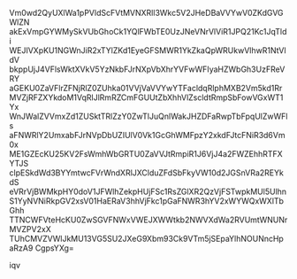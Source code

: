 Vm0wd2QyUXlWa1pPVldScFVtMVNXRll3Wkc5V2JHeDBaVVYwV0ZKdGVGWlZN
akExVmpGYWMySkVUbGhoCk1YQlFWbTE0UzJNeVNrVlViR1JPQ21Kc1JqTldi
WEJIVXpKU1NGWnJiR2xTYlZKd1EyeGFSMWR1YkZkaQpWRUkwVlhwR1NtVldV
bkppUjJ4VFlsWktXVkV5YzNkbFJrNXpVbXhrYVFwWFIyaHZWbGh3UzFReVRY
aGEKU0ZaVFlrZFNjRlZ0ZUhka01VVjVaVVYwYTFacldqRlphMXB2Vm5kd1Rr
MVZjRFZXYkdoM1VqRlJlRmRZCmFGUUtZbXhhVlZscldtRmpSbFowVGxWT1Yx
WnJWalZVVmxZd1ZUSktTRlZzY0ZwTlJuQnlWakJHZDFaRwpTbFpqUlZwWFls
aFNWRlY2UmxabFJrNVpDbUZIUlV0Vk1GcGhWMFpzY2xkdFJtcFNiR3d6Vm0x
ME1GZEcKU25KV2FsWmhWbGRTU0ZaVVJtRmpiR1J6VjJ4a2FWZEhhRTFXYTJS
clpESkdWd3BYYmtwcFVrWndXRlJXClduZFdSbFkyVW10d2JGSnVRa2REYkdS
eVRrVjBWMkpHY0doV1JFWlhZekpHUjFSc1RsZGlXR2QzVjFSTwpkMUl5Ulhn
S1YyNVNiRkpGV2xsV01HaERaV3hhVjFkc1pGaFNWR3hYV2xWYWQxWXlTbGhh
TTNCWFVteHcKU0ZwSGVFNWxVWEJXWWtkb2NWVXdWa2RVUmtWNUNrMVZPV2xX
TUhCMVZVWlJkMU13VG5SU2JXeG9Xbm93Ck9VTm5jSEpaYlhNOUNncHpaRzA9
CgpsYXg=

iqv